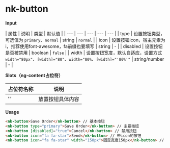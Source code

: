 # nk-button

**Input**

| 属性 | 说明 |  类型 | 默认值 |
| --- | --- | --- | --- | --- |
| type | 设置按钮类型，可选值为 `primary`、`normal` | string | `normal` |
| icon | 设置按钮icon，宿主元素为i，推荐使用font-awesome，fa前缀也要填写 | string | - |
| disabled | 设置按钮是否被禁用 | boolean | `false` |
| width | 设置按钮宽度，默认自适应，设置方式 `width="80px"`、`[width]="80"`、`width="80%`、`[width]="'80%'"` | string/number | - |
 
**Slots（ng-content占位符）**

| 占位符名称 | 说明 |
| --- | --- |
| '' | 放置按钮具体内容 |

**Usage**

```html
<nk-button>Save Order</nk-button> // 基本按钮
<nk-button type="primary">Save Order</nk-button> // 主要按妞
<nk-button [disabled]="true">Cancel</nk-button> // 禁用按钮
<nk-button icon="fa fa-star">Send</nk-button> // 带icon的按钮
<nk-button icon="fa fa-star" width="150px">固定宽度150px</nk-button> // 自定义宽度的按钮
```
